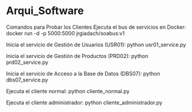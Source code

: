 # Arqui_Software
Comandos para Probar los Clientes
Ejecuta el bus de servicios en Docker:
docker run -d -p 5000:5000 jrgiadach/soabus:v1

Inicia el servicio de Gestión de Usuarios (USR01):
python usr01_service.py

Inicia el servicio de Gestión de Productos (PRD02):
python prd02_service.py

Inicia el servicio de Acceso a la Base de Datos (DBS07):
python dbs07_service.py

Ejecuta el cliente normal:
python cliente_normal.py

Ejecuta el cliente administrador:
python cliente_administrador.py